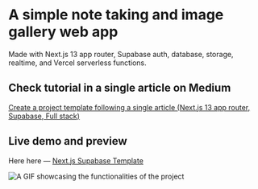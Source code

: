 # A simple note taking and image gallery web app

Made with Next.js 13 app router, Supabase auth, database, storage, realtime, and Vercel serverless functions.

## Check tutorial in a single article on Medium

[Create a project template following a single article (Next.js 13 app router, Supabase, Full stack)](https://medium.com/@saikise/create-a-project-template-following-a-single-article-next-js-13-app-router-supabase-full-stack-d78f4a43d157)

## Live demo and preview

Here here — [Next.js Supabase Template](https://simple-next-tailwind-flowbite-supabase.vercel.app)

![A GIF showcasing the functionalities of the project](https://github.com/saikise/simple-next-tailwind-flowbite-supabase/assets/134133636/8c954dbd-7931-4720-ba69-06462619d55f)
